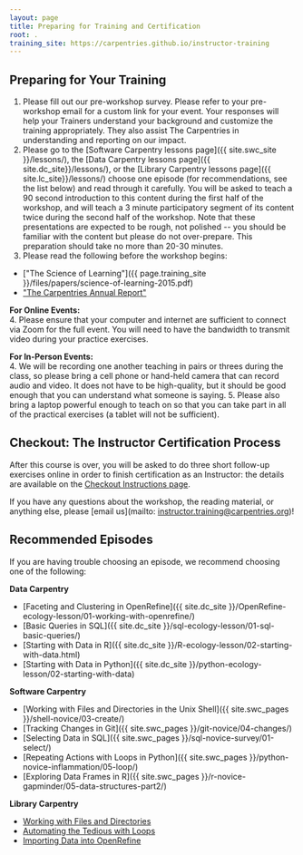 ```yaml
---
layout: page
title: Preparing for Training and Certification
root: .
training_site: https://carpentries.github.io/instructor-training
---
```

## Preparing for Your Training
1. Please fill out our pre-workshop survey. Please refer to your pre-workshop email 
for a custom link for your event. Your responses will help your Trainers understand 
your background and customize the training appropriately. They also assist The Carpentries 
in understanding and reporting on our impact.
3. Please go to the [Software Carpentry lessons page]({{ site.swc_site }}/lessons/), 
the [Data Carpentry lessons page]({{ site.dc_site}}/lessons/), or the 
[Library Carpentry lessons page]({{ site.lc_site}}/lessons/) choose one episode 
(for recommendations, see the list below) and read through it carefully. 
You will be asked to teach a 90 second introduction to this content during 
the first half of the workshop, and will teach a 3 minute participatory segment 
of its content twice during the second half of the workshop. Note that these 
presentations are expected to be rough, not polished -- you should be familiar 
with the content but please do not over-prepare. This preparation should take no more than 20-30 minutes.
4. Please read the following before the workshop begins:
 * ["The Science of Learning"]({{ page.training_site }}/files/papers/science-of-learning-2015.pdf)
 * ["The Carpentries Annual Report"](https://carpentries.org/files/reports/Carpentries2020AnnualReport.pdf)
  
**For Online Events:**  
4\. Please ensure that your computer and internet are sufficient to connect via Zoom 
for the full event. You will need to have the bandwidth to transmit video during your practice exercises.
  
**For In-Person Events:**  
4\. We will be recording one another teaching in pairs or threes during the class, 
so please bring a cell phone or hand-held camera that can record audio and video. 
It does not have to be high-quality, but it should be good enough that you can understand what someone is saying.
5\. Please also bring a laptop powerful enough to teach on so that you can take part 
in all of the practical exercises (a tablet will not be sufficient).
  
## Checkout: The Instructor Certification Process
After this course is over, you will be asked to do three short follow-up exercises online 
in order to finish certification as an Instructor: the details are available on the [Checkout Instructions page](https://data-lessons.github.io/instructor-training/checkout/index.html). 
  
If you have any questions about the workshop, the reading material, or anything else, please [email us](mailto: instructor.training@carpentries.org)!


Recommended Episodes
--------

If you are having trouble choosing an episode, we recommend choosing one of the following: 

**Data Carpentry**

* [Faceting and Clustering in OpenRefine]({{ site.dc_site }}/OpenRefine-ecology-lesson/01-working-with-openrefine/)
* [Basic Queries in SQL]({{ site.dc_site }}/sql-ecology-lesson/01-sql-basic-queries/)
* [Starting with Data in R]({{ site.dc_site }}/R-ecology-lesson/02-starting-with-data.html)
* [Starting with Data in Python]({{ site.dc_site }}/python-ecology-lesson/02-starting-with-data)

**Software Carpentry**

* [Working with Files and Directories in the Unix Shell]({{ site.swc_pages }}/shell-novice/03-create/)
* [Tracking Changes in Git]({{ site.swc_pages }}/git-novice/04-changes/)
* [Selecting Data in SQL]({{ site.swc_pages }}/sql-novice-survey/01-select/)
* [Repeating Actions with Loops in Python]({{ site.swc_pages }}/python-novice-inflammation/05-loop/)
* [Exploring Data Frames in R]({{ site.swc_pages }}/r-novice-gapminder/05-data-structures-part2/)

**Library Carpentry**

* [Working with Files and Directories](https://librarycarpentry.org/lc-shell/03-working-with-files-and-folders/index.html)  
* [Automating the Tedious with Loops](https://librarycarpentry.github.io/lc-shell/04-loops/index.html)
* [Importing Data into OpenRefine](https://librarycarpentry.org/lc-open-refine/02-importing-data/index.html)
